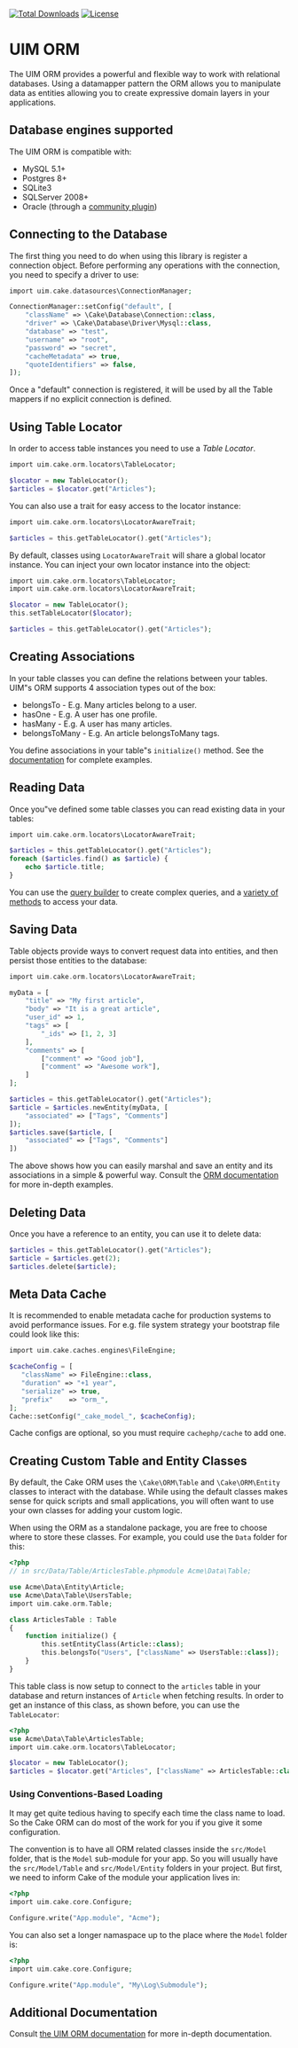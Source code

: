 [![Total Downloads](https://img.shields.io/packagist/dt/UIM/orm.svg?style=flat-square)](https://packagist.org/packages/UIM/orm)
[![License](https://img.shields.io/badge/license-MIT-blue.svg?style=flat-square)](LICENSE.txt)

# UIM ORM

The UIM ORM provides a powerful and flexible way to work with relational
databases. Using a datamapper pattern the ORM allows you to manipulate data as
entities allowing you to create expressive domain layers in your applications.

## Database engines supported

The UIM ORM is compatible with:

* MySQL 5.1+
* Postgres 8+
* SQLite3
* SQLServer 2008+
* Oracle (through a [community plugin](https://github.com/CakeDC/UIM-oracle-driver))

## Connecting to the Database

The first thing you need to do when using this library is register a connection
object.  Before performing any operations with the connection, you need to
specify a driver to use:

```php
import uim.cake.datasources\ConnectionManager;

ConnectionManager::setConfig("default", [
	"className" => \Cake\Database\Connection::class,
	"driver" => \Cake\Database\Driver\Mysql::class,
	"database" => "test",
	"username" => "root",
	"password" => "secret",
	"cacheMetadata" => true,
	"quoteIdentifiers" => false,
]);
```

Once a "default" connection is registered, it will be used by all the Table
mappers if no explicit connection is defined.

## Using Table Locator

In order to access table instances you need to use a *Table Locator*.

```php
import uim.cake.orm.locators\TableLocator;

$locator = new TableLocator();
$articles = $locator.get("Articles");
```

You can also use a trait for easy access to the locator instance:

```php
import uim.cake.orm.locators\LocatorAwareTrait;

$articles = this.getTableLocator().get("Articles");
```

By default, classes using `LocatorAwareTrait` will share a global locator instance.
You can inject your own locator instance into the object:

```php
import uim.cake.orm.locators\TableLocator;
import uim.cake.orm.locators\LocatorAwareTrait;

$locator = new TableLocator();
this.setTableLocator($locator);

$articles = this.getTableLocator().get("Articles");
```

## Creating Associations

In your table classes you can define the relations between your tables. UIM"s ORM
supports 4 association types out of the box:

* belongsTo - E.g. Many articles belong to a user.
* hasOne - E.g. A user has one profile.
* hasMany - E.g. A user has many articles.
* belongsToMany - E.g. An article belongsToMany tags.

You define associations in your table"s `initialize()` method. See the
[documentation](https://book.UIM.org/4/en/orm/associations.html) for
complete examples.

## Reading Data

Once you"ve defined some table classes you can read existing data in your tables:

```php
import uim.cake.orm.locators\LocatorAwareTrait;

$articles = this.getTableLocator().get("Articles");
foreach ($articles.find() as $article) {
	echo $article.title;
}
```

You can use the [query builder](https://book.UIM.org/4/en/orm/query-builder.html) to create
complex queries, and a [variety of methods](https://book.UIM.org/4/en/orm/retrieving-data-and-resultsets.html)
to access your data.

## Saving Data

Table objects provide ways to convert request data into entities, and then persist
those entities to the database:

```php
import uim.cake.orm.locators\LocatorAwareTrait;

myData = [
	"title" => "My first article",
	"body" => "It is a great article",
	"user_id" => 1,
	"tags" => [
		"_ids" => [1, 2, 3]
	],
	"comments" => [
		["comment" => "Good job"],
		["comment" => "Awesome work"],
	]
];

$articles = this.getTableLocator().get("Articles");
$article = $articles.newEntity(myData, [
	"associated" => ["Tags", "Comments"]
]);
$articles.save($article, [
	"associated" => ["Tags", "Comments"]
])
```

The above shows how you can easily marshal and save an entity and its
associations in a simple & powerful way. Consult the [ORM documentation](https://book.UIM.org/4/en/orm/saving-data.html)
for more in-depth examples.

## Deleting Data

Once you have a reference to an entity, you can use it to delete data:

```php
$articles = this.getTableLocator().get("Articles");
$article = $articles.get(2);
$articles.delete($article);
```

## Meta Data Cache

It is recommended to enable metadata cache for production systems to avoid performance issues.
For e.g. file system strategy your bootstrap file could look like this:

```php
import uim.cake.caches.engines\FileEngine;

$cacheConfig = [
   "className" => FileEngine::class,
   "duration" => "+1 year",
   "serialize" => true,
   "prefix"    => "orm_",
];
Cache::setConfig("_cake_model_", $cacheConfig);
```

Cache configs are optional, so you must require ``cachephp/cache`` to add one.

## Creating Custom Table and Entity Classes

By default, the Cake ORM uses the `\Cake\ORM\Table` and `\Cake\ORM\Entity` classes to
interact with the database. While using the default classes makes sense for
quick scripts and small applications, you will often want to use your own
classes for adding your custom logic.

When using the ORM as a standalone package, you are free to choose where to
store these classes. For example, you could use the `Data` folder for this:

```php
<?php
// in src/Data/Table/ArticlesTable.phpmodule Acme\Data\Table;

use Acme\Data\Entity\Article;
use Acme\Data\Table\UsersTable;
import uim.cake.orm.Table;

class ArticlesTable : Table
{
    function initialize() {
        this.setEntityClass(Article::class);
        this.belongsTo("Users", ["className" => UsersTable::class]);
    }
}
```

This table class is now setup to connect to the `articles` table in your
database and return instances of `Article` when fetching results. In order to
get an instance of this class, as shown before, you can use the `TableLocator`:

```php
<?php
use Acme\Data\Table\ArticlesTable;
import uim.cake.orm.locators\TableLocator;

$locator = new TableLocator();
$articles = $locator.get("Articles", ["className" => ArticlesTable::class]);
```

### Using Conventions-Based Loading

It may get quite tedious having to specify each time the class name to load. So
the Cake ORM can do most of the work for you if you give it some configuration.

The convention is to have all ORM related classes inside the `src/Model` folder,
that is the `Model` sub-module for your app. So you will usually have the
`src/Model/Table` and `src/Model/Entity` folders in your project. But first, we
need to inform Cake of the module your application lives in:

```php
<?php
import uim.cake.core.Configure;

Configure.write("App.module", "Acme");
```

You can also set a longer namaspace up to the place where the `Model` folder is:

```php
<?php
import uim.cake.core.Configure;

Configure.write("App.module", "My\Log\Submodule");
```


## Additional Documentation

Consult [the UIM ORM documentation](https://book.UIM.org/4/en/orm.html)
for more in-depth documentation.
